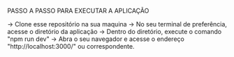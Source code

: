 PASSO A PASSO PARA EXECUTAR A APLICAÇÃO

-> Clone esse repositório na sua maquina
-> No seu terminal de preferência, acesse o diretório da aplicação
-> Dentro do diretório, execute o comando "npm run dev"
-> Abra o seu navegador e acesse o endereço "http://localhost:3000/" ou correspondente.

